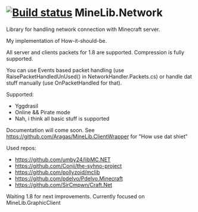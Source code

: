 [![Build status](https://ci.appveyor.com/api/projects/status/26t4lc01vh3qxfle)](https://ci.appveyor.com/project/Aragas/minelib-network)
MineLib.Network
===============

Library for handling network connection with Minecraft server.

My implementation of How-it-should-be.

All server and clients packets for 1.8 are supported. Compression is fully supported.

You can use Events based packet handling (use RaisePacketHandledUnUsed() in NetworkHandler.Packets.cs) or handle dat stuff manually (use OnPacketHandled for that).

Supported:
* Yggdrasil
* Online && Pirate mode
* Nah, i think all basic stuff is supported


Documentation will come soon.
See https://github.com/Aragas/MineLib.ClientWrapper for "How use dat shiet"

Used repos:
* https://github.com/umby24/libMC.NET
* https://github.com/Conji/the-syhno-project
* https://github.com/pollyzoid/mclib
* https://github.com/pdelvo/Pdelvo.Minecraft
* https://github.com/SirCmpwn/Craft.Net


Waiting 1.8 for next improvements. Currently focused on MineLib.GraphicClient
